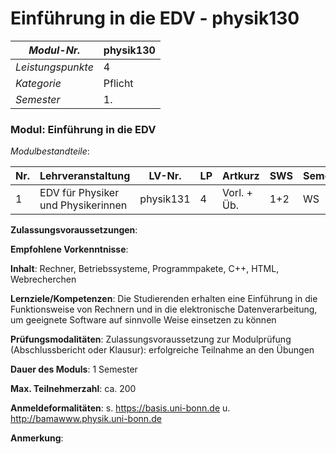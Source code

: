 # Einführung in die EDV - physik130

| *Modul-Nr.* | physik130 |
|---|---|
| *Leistungspunkte* | 4 |
| *Kategorie* | Pflicht |
| *Semester* | 1. |


### Modul: Einführung in die EDV

*Modulbestandteile*:

|Nr.|Lehrveranstaltung|LV-Nr.|LP|Artkurz|SWS|Semester|
|---|---|---|---|---|---|---|
|1|EDV für Physiker und Physikerinnen|physik131|4|Vorl. + Üb.|1+2|WS|


**Zulassungsvoraussetzungen**:


**Empfohlene Vorkenntnisse**:


**Inhalt**:
Rechner, Betriebssysteme, Programmpakete, C++, HTML, Webrecherchen

**Lernziele/Kompetenzen**:
Die Studierenden erhalten eine Einführung in die Funktionsweise von Rechnern und in die elektronische Datenverarbeitung, um geeignete Software auf sinnvolle Weise einsetzen zu können

**Prüfungsmodalitäten**:
Zulassungsvoraussetzung zur Modulprüfung (Abschlussbericht oder Klausur): erfolgreiche Teilnahme an den Übungen

**Dauer des Moduls**:
1 Semester

**Max. Teilnehmerzahl**:
ca. 200

**Anmeldeformalitäten**:
s. https://basis.uni-bonn.de u. http://bamawww.physik.uni-bonn.de

**Anmerkung**:


